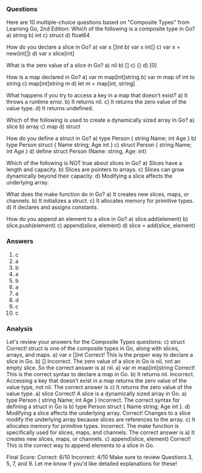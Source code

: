 ### Questions
Here are 10 multiple-choice questions based on "Composite Types" from Learning Go, 2nd Edition:
Which of the following is a composite type in Go?
a) string
b) int
c) struct
d) float64

How do you declare a slice in Go?
a) var x []int
b) var x int[]
c) var x = new(int[])
d) var x slice[int]

What is the zero value of a slice in Go?
a) nil
b) []
c) {}
d) [0]

How is a map declared in Go?
a) var m map[int]string
b) var m map of int to string
c) map[int]string m
d) let m = map[int, string]

What happens if you try to access a key in a map that doesn’t exist?
a) It throws a runtime error.
b) It returns nil.
c) It returns the zero value of the value type.
d) It returns undefined.

Which of the following is used to create a dynamically sized array in Go?
a) slice
b) array
c) map
d) struct

How do you define a struct in Go?
a) type Person { string Name; int Age }
b) type Person struct { Name string; Age int }
c) struct Person { string Name; int Age }
d) define struct Person (Name: string, Age: int)

Which of the following is NOT true about slices in Go?
a) Slices have a length and capacity.
b) Slices are pointers to arrays.
c) Slices can grow dynamically beyond their capacity.
d) Modifying a slice affects the underlying array.

What does the make function do in Go?
a) It creates new slices, maps, or channels.
b) It initializes a struct.
c) It allocates memory for primitive types.
d) It declares and assigns constants.

How do you append an element to a slice in Go?
a) slice.add(element)
b) slice.push(element)
c) append(slice, element)
d) slice = add(slice, element)

### Answers
1) c
2) a
3) b
4) a
5) b
6) a
7) a
8) d
9) c
10) c

### Analysis
Let's review your answers for the Composite Types questions:
c) struct
Correct! struct is one of the composite types in Go, along with slices, arrays, and maps.
a) var x []int
Correct! This is the proper way to declare a slice in Go.
b) []
Incorrect. The zero value of a slice in Go is nil, not an empty slice. So the correct answer is a) nil.
a) var m map[int]string
Correct! This is the correct syntax to declare a map in Go.
b) It returns nil.
Incorrect. Accessing a key that doesn’t exist in a map returns the zero value of the value type, not nil. The correct answer is c) It returns the zero value of the value type.
a) slice
Correct! A slice is a dynamically sized array in Go.
a) type Person { string Name; int Age }
Incorrect. The correct syntax for defining a struct in Go is b) type Person struct { Name string; Age int }.
d) Modifying a slice affects the underlying array.
Correct! Changes to a slice modify the underlying array because slices are references to the array.
c) It allocates memory for primitive types.
Incorrect. The make function is specifically used for slices, maps, and channels. The correct answer is a) It creates new slices, maps, or channels.
c) append(slice, element)
Correct! This is the correct way to append elements to a slice in Go.

Final Score:
Correct: 6/10
Incorrect: 4/10
Make sure to review Questions 3, 5, 7, and 9. Let me know if you'd like detailed explanations for these!
